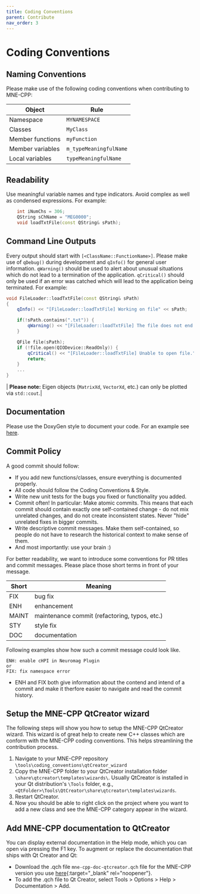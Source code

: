```yaml
---
title: Coding Conventions
parent: Contribute
nav_order: 3
---
```

# Coding Conventions

## Naming Conventions

Please make use of the following coding conventions when contributing to MNE-CPP:

|Object|Rule|
| --------------- | ------------------- |
|Namespace 	      |`MYNAMESPACE`          |
|Classes 	        |`MyClass`              |
|Member functions |`myFunction`           |
|Member variables |`m_typeMeaningfulName` |
|Local variables 	|`typeMeaningfulName`   |

## Readability

Use meaningful variable names and type indicators. Avoid complex as well as condensed expressions. For example:

```cpp
    int iNumChs = 306;
    QString sChName = "MEG0000";
    void loadTxtFile(const QString& sPath);
```

## Command Line Outputs

Every output should start with `[<ClassName::FunctionName>]`. Please make use of `qDebug()` during development and `qInfo()` for general user information. `qWarning()` should be used to alert about unusual situations which do not lead to a termination of the application. `qCritical()` should only be used if an error was catched which will lead to the application being terminated. For example:

```cpp
void FileLoader::loadTxtFile(const QString& sPath)
{
    qInfo() << "[FileLoader::loadTxtFile] Working on file" << sPath;

    if(!sPath.contains(".txt")) {
        qWarning() << "[FileLoader::loadTxtFile] The file does not end with .txt."
    }

    QFile file(sPath);
    if (!file.open(QIODevice::ReadOnly)) {
        qCritical() << "[FileLoader::loadTxtFile] Unable to open file."
        return;
    }
    ...
}
```

| **Please note:** Eigen objects (`MatrixXd`, `VectorXd`, etc.) can only be plotted via `std::cout`.|

## Documentation

Please use the DoxyGen style to document your code. For an example see [here](https://github.com/mne-tools/mne-cpp/blob/master/libraries/connectivity/network/network.h).

## Commit Policy

A good commit should follow: 

 * If you add new functions/classes, ensure everything is documented properly.
 * All code should follow the Coding Conventions & Style.
 * Write new unit tests for the bugs you fixed or functionality you added.
 * Commit often! In particular: Make atomic commits. This means that each commit should contain exactly one self-contained change - do not mix unrelated changes, and do not create inconsistent states. Never "hide" unrelated fixes in bigger commits.
 * Write descriptive commit messages. Make them self-contained, so people do not have to research the historical context to make sense of them.
 * And most importantly: use your brain :)

For better readability, we want to introduce some conventions for PR titles and commit messages. Please place those short terms in front of your message.

| Short | Meaning                                       |
|-------|-----------------------------------------------|
| FIX   | bug fix                                       |
| ENH   | enhancement                                   |
| MAINT | maintenance commit (refactoring, typos, etc.) |
| STY   | style fix                                     |
| DOC   | documentation                                 |

Following examples show how such a commit message could look like.
```
ENH: enable cHPI in Neuromag Plugin
or
FIX: fix namespace error 
```
- ENH and FIX both give information about the contend and intend of a commit and make it therfore easier to navigate and read the commit history.

## Setup the MNE-CPP QtCreator wizard

The following steps will show you how to setup the MNE-CPP QtCreator wizard. This wizard is of great help to create new C++ classes which are conform with the MNE-CPP coding conventions. This helps streamlining the contribution process.

 1. Navigate to your MNE-CPP repository `\tools\coding_conventions\qtCreator_wizard`
 2. Copy the MNE-CPP folder to your QtCreator installation folder `\share\qtcreator\templates\wizards\`. Usually QtCreator is installed in your Qt distribution's `\Tools` folder, e.g., `<QtFolder>\Tools\QtCreator\share\qtcreator\templates\wizards`.
 3. Restart QtCreator.
 4. Now you should be able to right click on the project where you want to add a new class and see the MNE-CPP category appear in the wizard.

## Add MNE-CPP documentation to QtCreator

You can display external documentation in the Help mode, which you can open via pressing the F1 key. To augment or replace the documentation that ships with Qt Creator and Qt:

 * Download the .qch file `mne-cpp-doc-qtcreator.qch` file for the MNE-CPP version you use [here](https://github.com/mne-tools/mne-cpp/releases){:target="_blank" rel="noopener"}.
 * To add the .qch file to Qt Creator, select Tools > Options > Help > Documentation > Add.
